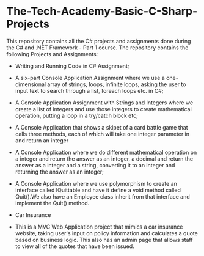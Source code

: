 # The-Tech-Academy-Basic-C-Sharp-Projects
This repository contains all the C# projects and assignments done during the C# and .NET Framework - Part 1 course. 
The repository contains the following Projects and Assignments:
- Writing and Running Code in C# Assignment; 
- A six-part Console Application Assignment where we use a one-dimensional array of strings, loops, infinite loops, asking the user to input text to search through a list, foreach loops etc. in C#;
- A Console Application Assignment with Strings and Integers where we create a list of integers and use those integers to create mathematical operation, putting a loop in a try/catch block etc;
- A Console Application that shows a skipet of a card battle game that calls three methods, each of which will take one integer parameter in and return an integer
- A Console Application where we do different mathematical operation on a integer and return the answer as an integer, a decimal and return the answer as a integer and a string, converting it to an integer and returning the answer as an integer;
- A Console Application where we use polymorphism to create an interface called IQuittable and have it define a void method called Quit().We also have an Employee class inherit from that interface and implement the Quit() method.

-   Car Insurance
   
- This is a MVC Web Application project that mimics a car insurance website, taking user's input on policy information and calculates a quote based on business logic. This also has an admin page that allows staff to view all of the quotes that have been issued.
